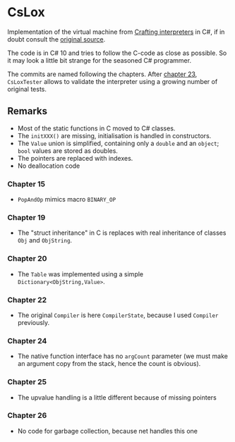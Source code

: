 # CsLox

Implementation of the virtual machine from [Crafting interpreters](http://craftinginterpreters.com/) in C#, if in doubt consult the [original source](https://github.com/munificent/craftinginterpreters). 

The code is in C# 10 and tries to follow the C-code as close as possible. So it may look  a little bit strange for the seasoned C# programmer.

The commits are named following the chapters. After [chapter 23](http://craftinginterpreters.com/jumping-back-and-forth.html), `CsLoxTester` allows to validate the interpreter using a growing number of original tests.

## Remarks 

* Most of the static functions in C moved to C# classes.
* The `initXXX()` are missing, initialisation is handled in constructors.
* The `Value` union is simplified, containing only a `double` and an `object`; `bool` values are stored as doubles.
* The pointers are replaced with indexes.
* No deallocation code

### Chapter 15

* `PopAndOp` mimics macro `BINARY_OP`

### Chapter 19

* The "struct inheritance" in C is replaces with real inheritance of classes `Obj` and `ObjString`.

### Chapter 20

* The `Table` was implemented using a simple `Dictionary<ObjString,Value>`.

### Chapter 22

* The original `Compiler` is here `CompilerState`, because I used `Compiler` previously.

### Chapter 24

* The native function interface has no `argCount` parameter (we must make an argument copy from the stack, hence the count is obvious).

### Chapter 25

* The upvalue handling is a little different because of missing pointers

### Chapter 26

* No code for garbage collection, because net handles this one 

